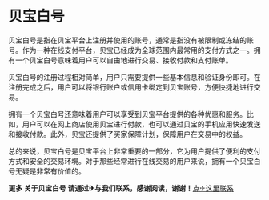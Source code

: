 # 贝宝白号

贝宝白号是指在贝宝平台上注册并使用的账号，通常是指没有被限制或冻结的账号。作为一种在线支付平台，贝宝已经成为全球范围内最常用的支付方式之一。拥有一个贝宝白号意味着用户可以自由地进行交易、接收付款和支付账单。

贝宝白号的注册过程相对简单，用户只需要提供一些基本信息和验证身份即可。在注册完成之后，用户可以将银行账户或信用卡绑定到贝宝账号，方便快捷地进行交易。

拥有一个贝宝白号还意味着用户可以享受到贝宝平台提供的各种优惠和服务。比如，用户可以在网上商店使用贝宝进行付款，也可以通过贝宝的手机应用快速发送和接收付款。此外，贝宝还提供了买家保障计划，保障用户在交易中的权益。

总的来说，贝宝白号是贝宝平台上非常重要的一部分，它为用户提供了便利的支付方式和安全的交易环境。对于那些经常进行在线交易的用户来说，拥有一个贝宝白号无疑是非常有价值的。

**更多 关于贝宝白号 请通过✈与我们联系，感谢阅读，谢谢！**[点✈这里联系](https://w.k02.cc)